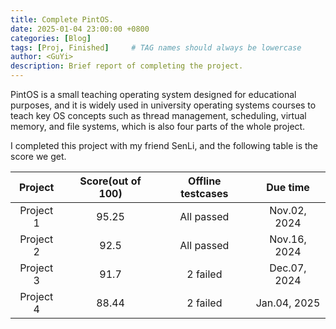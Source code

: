 ```yaml
---
title: Complete PintOS.
date: 2025-01-04 23:00:00 +0800
categories: [Blog]
tags: [Proj, Finished]     # TAG names should always be lowercase
author: <GuYi>
description: Brief report of completing the project.
---
```


PintOS is a small teaching operating system designed for educational purposes, and it is widely used in university operating systems courses to teach key OS concepts such as thread management, scheduling, virtual memory, and file systems, which is also four parts of the whole project.


I completed this project with my friend SenLi, and the following table is the score we get.


|  Project  | Score(out of 100) | Offline testcases |   Due time   |
| :-------: | :---------------: | :---------------: | :----------: |
| Project 1 |       95.25       |    All passed     | Nov.02, 2024 |
| Project 2 |       92.5        |    All passed     | Nov.16, 2024 |
| Project 3 |       91.7        |     2 failed      | Dec.07, 2024 |
| Project 4 |       88.44       |     2 failed      | Jan.04, 2025 |
